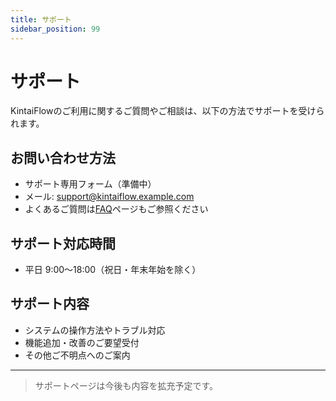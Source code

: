 ```yaml
---
title: サポート
sidebar_position: 99
---
```


# サポート

KintaiFlowのご利用に関するご質問やご相談は、以下の方法でサポートを受けられます。

## お問い合わせ方法

- サポート専用フォーム（準備中）
- メール: support@kintaiflow.example.com
- よくあるご質問は[FAQ](faq)ページもご参照ください

## サポート対応時間

- 平日 9:00〜18:00（祝日・年末年始を除く）

## サポート内容

- システムの操作方法やトラブル対応
- 機能追加・改善のご要望受付
- その他ご不明点へのご案内

---

> サポートページは今後も内容を拡充予定です。
